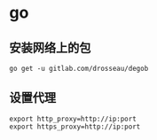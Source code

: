 # go

## 安装网络上的包

```
go get -u gitlab.com/drosseau/degob
```



## 设置代理

```
export http_proxy=http://ip:port
export https_proxy=http://ip:port
```

